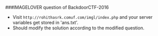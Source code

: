 ###IMAGELOVER question of BackdoorCTF-2016

* Visit `http://rohithasrk.comuf.com/imgl/index.php` and your server variables get stored in 'ans.txt'.
* Should modify the solution according to the modified question.
